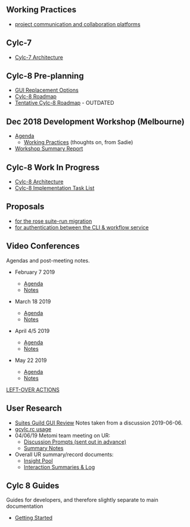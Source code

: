 
## Working Practices
- [project communication and collaboration platforms](project-collab.md)

## Cylc-7
- [Cylc-7 Architecture](cylc-7-architecture)

## Cylc-8 Pre-planning
- [GUI Replacement Options](gui-replacement-options)
- [Cylc-8 Roadmap](cylc-8-roadmap)
- [Tentative Cylc-8 Roadmap](cylc-8-roadmap) - OUTDATED

## Dec 2018 Development Workshop (Melbourne)
- [Agenda](dec-workshop-agenda)
  - [Working Practices](practices-prompts) (thoughts on, from Sadie)
- [Workshop Summary Report](dec-workshop-report)

## Cylc-8 Work In Progress
- [Cylc-8 Architecture](cylc-8-architecture)
- [Cylc-8 Implementation Task List](cylc-8-tasks)

## Proposals
- [for the rose suite-run migration](proposals/proposal-rose-suite-run.md)
- [for authentication between the CLI & workflow service](proposals/proposal-workflow-authentication.md)

## Video Conferences

Agendas and post-meeting notes.

- February 7 2019
  - [Agenda](meetings/vc-feb-2019-agenda.md)
  - [Notes](meetings/vc-feb-2019-summary.md)

- March 18 2019
  - [Agenda](meetings/vc-mar-2019-agenda.md)
  - [Notes](meetings/vc-mar-2019-summary.md)

- April 4/5 2019
  - [Agenda](meetings/vc-4-apr-2019-agenda.md)
  - [Notes](meetings/vc-4-apr-2019-summary.md)

- May 22 2019
  - [Agenda](meetings/vc-22-may-2019-agenda.md)
  - [Notes](meetings/vc-22-may-2019-summary.md)

[LEFT-OVER ACTIONS](meetings/left-over-actions.md)

## User Research
- [Suites Guild GUI Review](research/20190606-suites-guild-cylc-gui-review.md) Notes taken from a discussion 2019-06-06.
- [gcylc.rc usage](research/MO-gcylc-rc-report.md)
- 04/06/19 Metomi team meeting on UR:
  - [Discussion Prompts (sent out in advance)](research/ur-initiation-questions.md)
  - [Summary Notes](research/ur-meetings/ur-04-june-2019-summary.md)
- Overall UR summary/record documents:
  - [Insight Pool](research/ur-insight-pool.md)
  - [Interaction Summaries & Log](research/ur-interaction-summaries-log.md)

## Cylc 8 Guides
Guides for developers, and therefore slightly separate to main documentation
- [Getting Started](howto/environment.md)
